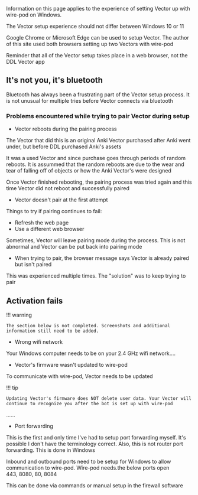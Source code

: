 Information on this page applies to the experience of setting Vector up with wire-pod on Windows.

The Vector setup experience should not differ between Windows 10 or 11

Google Chrome or Microsoft Edge can be used to setup Vector. The author of this site used both browsers setting up two Vectors with wire-pod

Reminder that all of the Vector setup takes place in a web browser, not the DDL Vector app

## It's not you, it's bluetooth

Bluetooth has always been a frustrating part of the Vector setup process. It is not unusual for multiple tries before Vector connects via bluetooth

### Problems encountered while trying to pair Vector during setup

* Vector reboots during the pairing process

The Vector that did this is an original Anki Vector purchased after Anki went under, but before DDL purchased Anki's assets

It was a used Vector and since purchase goes through periods of random reboots. It is assummed that the random reboots are due to the wear and tear of falling off of objects or how the Anki Vector's were designed

Once Vector finished rebooting, the pairing process was tried again and this time Vector did not reboot and successfully paired

* Vector doesn't pair at the first attempt

Things to try if pairing continues to fail:

* Refresh the web page
* Use a different web browser

Sometimes, Vector will leave pairing mode during the process. This is not abnormal and Vector can be put back into pairing mode

* When trying to pair, the browser message says Vector is already paired but isn't paired

This was experienced multiple times. The "solution" was to keep trying to pair

## Activation fails

!!! warning

    The section below is not completed. Screenshots and additional information still need to be added. 

* Wrong wifi network

Your Windows computer needs to be on your 2.4 GHz wifi network....

* Vector's firmware wasn't updated to wire-pod

To communicate with wire-pod, Vector needs to be updated

!!! tip

    Updating Vector's firmware does NOT delete user data. Your Vector will continue to recognize you after the bot is set up with wire-pod

......

* Port forwarding

This is the first and only time I've had to setup port forwarding myself. It's possible I don't have the terminology correct. Also, this is not router port forwarding. This is done in Windows

Inbound and outbound ports need to be setup for Windows to allow communication to wire-pod.
Wire-pod needs.the below ports open  
443, 8080, 80, 8084

This can be done via commands or manual setup in the firewall software

